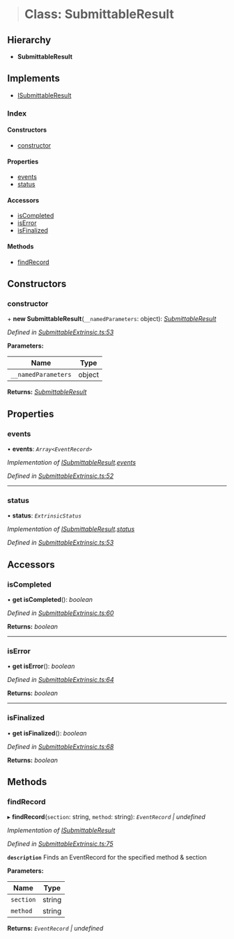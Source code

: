 > # Class: SubmittableResult

## Hierarchy

* **SubmittableResult**

## Implements

* [ISubmittableResult](../interfaces/_submittableextrinsic_.isubmittableresult.md)

### Index

#### Constructors

* [constructor](_submittableextrinsic_.submittableresult.md#constructor)

#### Properties

* [events](_submittableextrinsic_.submittableresult.md#events)
* [status](_submittableextrinsic_.submittableresult.md#status)

#### Accessors

* [isCompleted](_submittableextrinsic_.submittableresult.md#iscompleted)
* [isError](_submittableextrinsic_.submittableresult.md#iserror)
* [isFinalized](_submittableextrinsic_.submittableresult.md#isfinalized)

#### Methods

* [findRecord](_submittableextrinsic_.submittableresult.md#findrecord)

## Constructors

###  constructor

\+ **new SubmittableResult**(`__namedParameters`: object): *[SubmittableResult](_submittableextrinsic_.submittableresult.md)*

*Defined in [SubmittableExtrinsic.ts:53](https://github.com/polkadot-js/api/blob/271691a/packages/api/src/SubmittableExtrinsic.ts#L53)*

**Parameters:**

Name | Type |
------ | ------ |
`__namedParameters` | object |

**Returns:** *[SubmittableResult](_submittableextrinsic_.submittableresult.md)*

## Properties

###  events

• **events**: *`Array<EventRecord>`*

*Implementation of [ISubmittableResult](../interfaces/_submittableextrinsic_.isubmittableresult.md).[events](../interfaces/_submittableextrinsic_.isubmittableresult.md#events)*

*Defined in [SubmittableExtrinsic.ts:52](https://github.com/polkadot-js/api/blob/271691a/packages/api/src/SubmittableExtrinsic.ts#L52)*

___

###  status

• **status**: *`ExtrinsicStatus`*

*Implementation of [ISubmittableResult](../interfaces/_submittableextrinsic_.isubmittableresult.md).[status](../interfaces/_submittableextrinsic_.isubmittableresult.md#status)*

*Defined in [SubmittableExtrinsic.ts:53](https://github.com/polkadot-js/api/blob/271691a/packages/api/src/SubmittableExtrinsic.ts#L53)*

## Accessors

###  isCompleted

• **get isCompleted**(): *boolean*

*Defined in [SubmittableExtrinsic.ts:60](https://github.com/polkadot-js/api/blob/271691a/packages/api/src/SubmittableExtrinsic.ts#L60)*

**Returns:** *boolean*

___

###  isError

• **get isError**(): *boolean*

*Defined in [SubmittableExtrinsic.ts:64](https://github.com/polkadot-js/api/blob/271691a/packages/api/src/SubmittableExtrinsic.ts#L64)*

**Returns:** *boolean*

___

###  isFinalized

• **get isFinalized**(): *boolean*

*Defined in [SubmittableExtrinsic.ts:68](https://github.com/polkadot-js/api/blob/271691a/packages/api/src/SubmittableExtrinsic.ts#L68)*

**Returns:** *boolean*

## Methods

###  findRecord

▸ **findRecord**(`section`: string, `method`: string): *`EventRecord` | undefined*

*Implementation of [ISubmittableResult](../interfaces/_submittableextrinsic_.isubmittableresult.md)*

*Defined in [SubmittableExtrinsic.ts:75](https://github.com/polkadot-js/api/blob/271691a/packages/api/src/SubmittableExtrinsic.ts#L75)*

**`description`** Finds an EventRecord for the specified method & section

**Parameters:**

Name | Type |
------ | ------ |
`section` | string |
`method` | string |

**Returns:** *`EventRecord` | undefined*